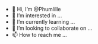 - 👋 Hi, I’m @Phumlille
- 👀 I’m interested in ...
- 🌱 I’m currently learning ...
- 💞️ I’m looking to collaborate on ...
- 📫 How to reach me ...

<!---
Phumlille/Phumlille is a ✨ special ✨ repository because its `README.md` (this file) appears on your GitHub profile.
You can click the Preview link to take a look at your changes.
--->
